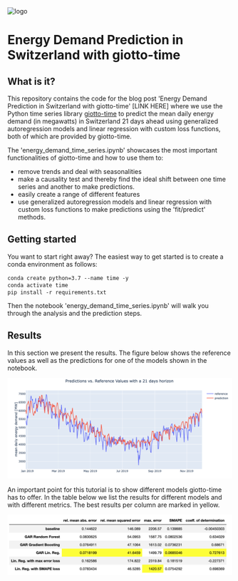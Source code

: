 <img src="https://www.giotto.ai/static/vector/logo.svg" alt="logo" width="850"/>

# Energy Demand Prediction in Switzerland with giotto-time

## What is it?
This repository contains the code for the blog post 'Energy Demand Prediction in Switzerland with giotto-time' [LINK HERE] where we use the Python time series library [giotto-time](https://github.com/giotto-ai/giotto-time) to predict the mean daily energy demand (in megawatts) in Switzerland 21 days ahead using generalized autoregression models and linear regression with custom loss functions, both of which are provided by giotto-time. 

The 
'energy_demand_time_series.ipynb' showcases the most important functionalities of giotto-time and how to use them to:
* remove trends and deal with seasonalities
* make a causality test and thereby find the ideal shift between one time series and another to make predictions.
* easily create a range of different features
* use generalized autoregression models and linear regression with custom loss functions to make predictions using the 'fit/predict' methods.

## Getting started
You want to start right away? The easiest way to get started is to create a conda environment as follows:
```
conda create python=3.7 --name time -y
conda activate time
pip install -r requirements.txt
```
Then the notebook 'energy_demand_time_series.ipynb' will walk you through the analysis and the prediction steps.

## Results
In this section we present the results. The figure below shows the reference values as well as the predictions for one of the models shown in the notebook. 

![alt text](data/figures/comparison.png)


An important point for this tutorial is to show different models giotto-time has to offer. In the table below we list the results for different models and with different metrics. The best results per column are marked in yellow.

![alt text](data/figures/comparison_table.png)
